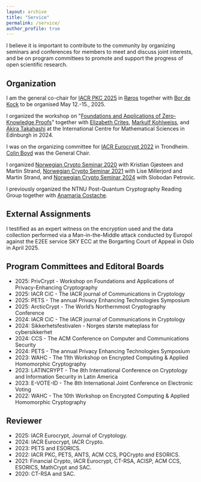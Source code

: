```yaml
---
layout: archive
title: "Service"
permalink: /service/
author_profile: true
---
```


I believe it is important to contribute to the community by organizing seminars and conferences for members to meet and discuss joint interests, and be on program committees to promote and support the progress of open scientific research.

## Organization

I am the general co-chair for [IACR PKC 2025](https://pkc.iacr.org/2025) in [Røros](https://www.visitnorway.com/places-to-go/trondelag/roros) together with [Bor de Kock](https://bordekock.nl) to be organised May 12.-15., 2025.

I organized the workshop on "[Foundations and Applications of Zero-Knowledge Proofs](https://www.icms.org.uk/ZeroKnowledgeProofs)" together with [Elizabeth Crites](https://elizabeth-crites.github.io), [Markulf Kohlweiss](https://homepages.inf.ed.ac.uk/mkohlwei), and [Akira Takahashi](https://akiratk0355.github.io) at the International Centre for Mathematical Sciences in Edinburgh in 2024.

I was on the organizing committee for [IACR Eurocrypt 2022](https://eurocrypt.iacr.org/2022) in Trondheim. [Colin Boyd](https://scholar.google.com/citations?user=CIfBKmMAAAAJ&hl) was the General Chair.

I organized [Norwegian Crypto Seminar 2020](https://wiki.math.ntnu.no/nks/nks20) with Kristian Gjøsteen and Martin Strand, [Norwegian Crypto Seminar 2021](https://wiki.math.ntnu.no/nks/nks21) with Lise Millerjord and Martin Strand, and [Norwegian Crypto Seminar 2024](https://wiki.math.ntnu.no/nks/nks24) with Slobodan Petrovic.

I previously organized the NTNU Post-Quantum Cryptography Reading Group together with [Anamaria Costache](https://anamariacostache.github.io/anamariacostache).

## External Assignments

I testified as an expert witness on the encryption used and the data collection performed via a Man-in-the-Middle attack
conducted by Europol against the E2EE service SKY ECC at the Borgarting Court of Appeal in Oslo in April 2025.

## Program Committees and Editoral Boards

- 2025: PrivCrypt - Workshop on Foundations and Applications of Privacy-Enhancing Cryptography
- 2025: IACR CiC - The IACR journal of Communications in Cryptology
- 2025: PETS - The annual Privacy Enhancing Technologies Symposium
- 2025: ArcticCrypt - The World’s Northernmost Cryptography Conference 
- 2024: IACR CiC - The IACR journal of Communications in Cryptology
- 2024: Sikkerhetsfestivalen - Norges største møteplass for cybersikkerhet
- 2024: CCS - The ACM Conference on Computer and Communications Security 
- 2024: PETS - The annual Privacy Enhancing Technologies Symposium
- 2023: WAHC - The 11th Workshop on Encrypted Computing & Applied Homomorphic Cryptography
- 2023: LATINCRYPT - The 8th International Conference on Cryptology and Information Security in Latin America
- 2023: E-VOTE-ID - The 8th International Joint Conference on Electronic Voting
- 2022: WAHC - The 10th Workshop on Encrypted Computing & Applied Homomorphic Cryptography

## Reviewer

- 2025: IACR Eurocrypt, Journal of Cryptology.
- 2024: IACR Eurocrypt, IACR Crypto.
- 2023: PETS and ESORICS.
- 2022: IACR PKC, PETS, ANTS, ACM CCS, PQCrypto and ESORICS.
- 2021: Financial Crypto, IACR Eurocrypt, CT-RSA, ACISP, ACM CCS, ESORICS, MathCrypt and SAC.
- 2020: CT-RSA and SAC.
 